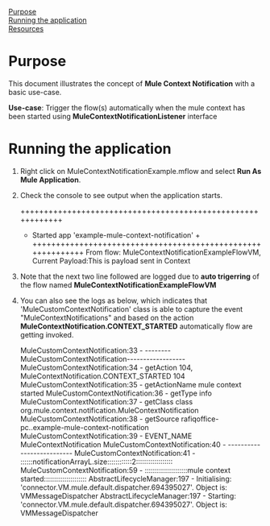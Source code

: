[Purpose](#purpose)  
[Running the application](#running-the-application)  
[Resources](#resources)

Purpose
===========

This document illustrates the concept of **Mule Context Notification** with a basic use-case.


**Use-case**: Trigger the flow(s) automatically when the mule context has been started using **MuleContextNotificationListener** interface

Running the application
=======================

1. Right click on MuleContextNotificationExample.mflow and select **Run As Mule Application**.
2. Check the console to see output when the application starts.

	++++++++++++++++++++++++++++++++++++++++++++++++++++++++++++
	+ Started app 'example-mule-context-notification'          +
	++++++++++++++++++++++++++++++++++++++++++++++++++++++++++++
	From flow: MuleContextNotificationExampleFlowVM, Current Payload:This is payload sent in Context

3. Note that the next two line followed are logged due to **auto trigerring** of the flow named **MuleContextNotificationExampleFlowVM**

4. You can also see the logs as below, which indicates that 'MuleCustomContextNotification' class is able to capture the event "MuleContextNotifications" and based on the action **MuleContextNotification.CONTEXT_STARTED** automatically flow are getting invoked.

	MuleCustomContextNotification:33 - --------MuleCustomContextNotification------------------
	MuleCustomContextNotification:34 - getAction 104, MuleContextNotification.CONTEXT_STARTED 104
	MuleCustomContextNotification:35 - getActionName mule context started
	MuleCustomContextNotification:36 - getType info
	MuleCustomContextNotification:37 - getClass class org.mule.context.notification.MuleContextNotification
	MuleCustomContextNotification:38 - getSource rafiqoffice-pc..example-mule-context-notification
	MuleCustomContextNotification:39 - EVENT_NAME MuleContextNotification
	MuleCustomContextNotification:40 - --------------------------
	MuleCustomContextNotification:41 - ::::::notificationArrayL.size::::::::::::2::::::::::::::::::
	MuleCustomContextNotification:59 - :::::::::::::::::::::mule context started:::::::::::::::::::::
	AbstractLifecycleManager:197 - Initialising: 'connector.VM.mule.default.dispatcher.694395027'. Object is: VMMessageDispatcher
	AbstractLifecycleManager:197 - Starting: 'connector.VM.mule.default.dispatcher.694395027'. Object is: VMMessageDispatcher
